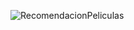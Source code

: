 ![RecomendacionPeliculas](https://github.com/Jaortega98/Marketing/assets/160089978/17c1a930-30ee-4b15-872b-8c38dfcf7679)
